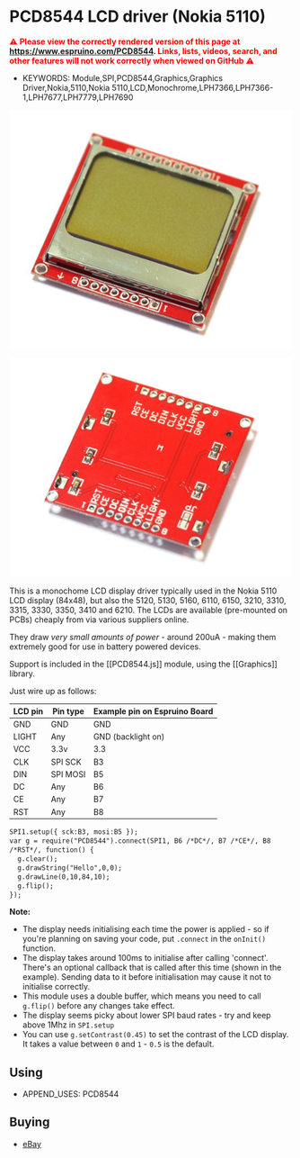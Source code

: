 <!--- Copyright (c) 2013 Gordon Williams, Pur3 Ltd. See the file LICENSE for copying permission. -->
PCD8544 LCD driver (Nokia 5110)
==============================

<span style="color:red">:warning: **Please view the correctly rendered version of this page at https://www.espruino.com/PCD8544. Links, lists, videos, search, and other features will not work correctly when viewed on GitHub** :warning:</span>

* KEYWORDS: Module,SPI,PCD8544,Graphics,Graphics Driver,Nokia,5110,Nokia 5110,LCD,Monochrome,LPH7366,LPH7366-1,LPH7677,LPH7779,LPH7690

![Nokia 5110 Front](PCD8544/5110_front.jpg)

![Nokia 5110 Back](PCD8544/5110_back.jpg)

This is a monochome LCD display driver typically used in the Nokia 5110 LCD display (84x48), but also the 5120, 5130, 5160, 6110, 6150, 3210, 3310, 3315, 3330, 3350, 3410 and 6210. The LCDs are available (pre-mounted on PCBs) cheaply from via various suppliers online.

They draw *very small amounts of power* - around 200uA - making them extremely good for use in battery powered devices.

Support is included in the [[PCD8544.js]] module, using the [[Graphics]] library.

Just wire up as follows:

| LCD pin | Pin type | Example pin on Espruino Board |
|---------|----------|-------------------------------|
|  GND    | GND      | GND                           |
|  LIGHT  | Any      | GND (backlight on)            |
|  VCC    | 3.3v     | 3.3                           |
|  CLK    | SPI SCK  | B3                            |
|  DIN    | SPI MOSI | B5                            |
|  DC     | Any      | B6                            |
|  CE     | Any      | B7                            |
|  RST    | Any      | B8                            |



```
SPI1.setup({ sck:B3, mosi:B5 });
var g = require("PCD8544").connect(SPI1, B6 /*DC*/, B7 /*CE*/, B8 /*RST*/, function() {
  g.clear();
  g.drawString("Hello",0,0);
  g.drawLine(0,10,84,10);
  g.flip();
});
```

**Note:**

* The display needs initialising each time the power is applied - so if you're planning on saving your code, put `.connect` in the `onInit()` function.
* The display takes around 100ms to initialise after calling 'connect'. There's an optional callback that is called after this time (shown in the example). Sending data to it before initialisation may cause it not to initialise correctly.
* This module uses a double buffer, which means you need to call ```g.flip()``` before any changes take effect.
* The display seems picky about lower SPI baud rates - try and keep above 1Mhz in ```SPI.setup```
* You can use `g.setContrast(0.45)` to set the contrast of the LCD display. It takes a value between `0` and `1` - `0.5` is the default.

Using
-----

* APPEND_USES: PCD8544

Buying
-----

* [eBay](http://www.ebay.com/sch/i.html?_nkw=Nokia+5110+arduino)
